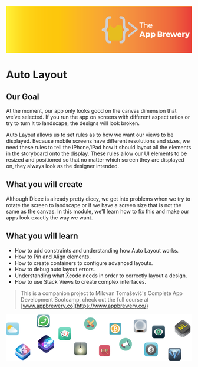 ![App Brewery Banner](Documentation/AppBreweryBanner.png)

# Auto Layout 

## Our Goal

At the moment, our app only looks good on the canvas dimension that we’ve selected. If you run the app on screens with different aspect ratios or try to turn it to landscape, the designs will look broken. 

Auto Layout allows us to set rules as to how we want our views to be displayed. Because mobile screens have different resolutions and sizes, we need these rules to tell the iPhone/iPad how it should layout all the elements in the storyboard onto the display. These rules allow our UI elements to be resized and positioned so that no matter which screen they are displayed on, they always look as the designer intended.


## What you will create

Although Dicee is already pretty dicey, we get into problems when we try to rotate the screen to landscape or if we have a screen size that is not the same as the canvas. In this module, we’ll learn how to fix this and make our apps look exactly the way we want.

## What you will learn

* How to add constraints and understanding how Auto Layout works.
* How to Pin and Align elements.
* How to create containers to configure advanced layouts.
* How to debug auto layout errors.
* Understanding what Xcode needs in order to correctly layout a design.
* How to use Stack Views to create complex interfaces.




>This is a companion project to Milovan Tomašević's Complete App Development Bootcamp, check out the full course at [www.appbrewery.co](https://www.appbrewery.co/)

![End Banner](Documentation/readme-end-banner.png)

